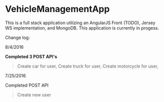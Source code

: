 # VehicleManagementApp

This is a full stack application utilizing an AngularJS Front (TODO), Jersey WS implementation, and MongoDB. 
This application is currently in progess.


Change log:

8/4/2016

<b>Completed 3 POST API's</b>
  > Create car for user,
  > Create truck for user,
  > Create motorcycle for user,
  
7/25/2016

Completed POST API
  > Create new user
